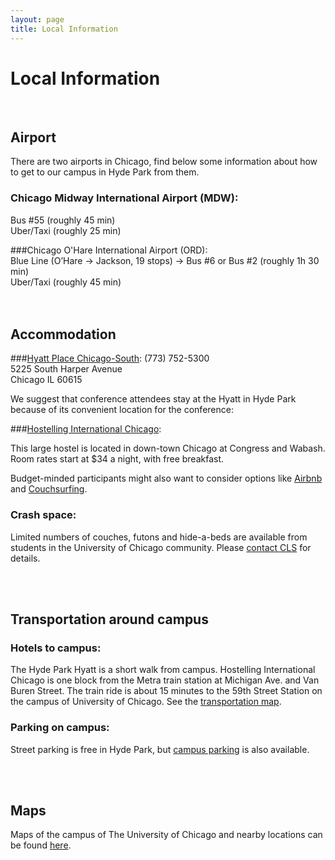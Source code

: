 ```yaml
---
layout: page
title: Local Information
---
```


# Local Information
<br>

## Airport

There are two airports in Chicago, find below some information about how to get to our campus in Hyde Park from them.

### Chicago Midway International Airport (MDW):<br>
Bus \#55 (roughly 45 min) <br>
Uber/Taxi (roughly 25 min)

###Chicago O'Hare International Airport (ORD): <br>
Blue Line (O’Hare → Jackson, 19 stops) → Bus #6 or Bus #2 (roughly 1h 30 min) <br>
Uber/Taxi (roughly 45 min) <br>
<br>
<br>

## Accommodation

###[Hyatt Place Chicago-South](https://chicagosouthuniversity.place.hyatt.com/en/hotel/home.html):
(773) 752-5300 <br>
5225 South Harper Avenue <br>
Chicago IL 60615

We suggest that conference attendees stay at the Hyatt in Hyde Park because of its convenient location for the conference:

###[Hostelling International Chicago](http://hichicago.org/):

This large hostel is located in down-town Chicago at Congress and Wabash. Room rates start at $34 a night, with free breakfast.

Budget-minded participants might also want to consider options like [Airbnb](https://www.airbnb.com/s/Chicago--IL) and [Couchsurfing](https://www.couchsurfing.com/).

### Crash space:

Limited numbers of couches, futons and hide-a-beds are available from
students in the University of Chicago community. Please [contact CLS](mailto:chicagolinguisticsociety.cls54@gmail.com) for details.

<br>
<br>

## Transportation around campus

### Hotels to campus:
The Hyde Park Hyatt is a short walk from campus. Hostelling International Chicago is one block from the Metra train station at Michigan Ave. and Van Buren Street.  The train ride is about  15 minutes to the 59th Street Station on the campus of University of
Chicago. See the [transportation map](http://metrarail.com/metra/en/home/maps_schedules/metra_system_map/me/map.html).

### Parking on campus:
Street parking is free in Hyde Park, but [campus parking](http://maps.uchicago.edu/directions/parking/) is also available.

<br>
<br>

## Maps

Maps of the campus of The University of Chicago and nearby locations can be found [here](http://maps.uchicago.edu/index.shtml).
